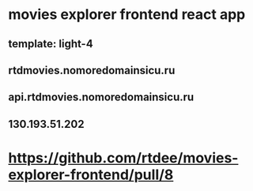 # movies explorer frontend react app

## template: light-4

## rtdmovies.nomoredomainsicu.ru

## api.rtdmovies.nomoredomainsicu.ru

## 130.193.51.202

# https://github.com/rtdee/movies-explorer-frontend/pull/8